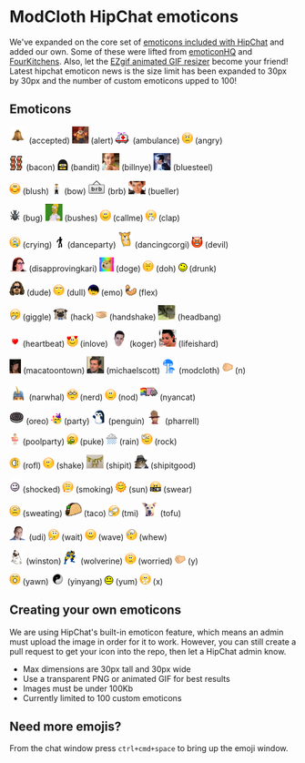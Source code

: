 # ModCloth HipChat emoticons

We've expanded on the core set of [emoticons included with HipChat](http://hipchat-emoticons.nyh.name) and added our own.
Some of these were lifted from [emoticonHQ](http://emoticonhq.com/skypeemoticons.html) and [FourKitchens](https://github.com/fourkitchens/hipchat-emoticons).
Also, let the [EZgif animated GIF resizer](http://ezgif.com/resize) become your friend!
Latest hipchat emoticon news is the size limit has been expanded to 30px by 30px and the number of custom emoticons upped to 100!

## Emoticons

![accepted](src/accepted.gif) (accepted)
![alert](src/alert.gif) (alert)
![ambulance](src/ambulance.gif) (ambulance)
![angry](src/angry.gif) (angry)

![bacon](src/bacon.png) (bacon)
![bandit](src/bandit.gif) (bandit)
![billnye](src/billnye.gif) (billnye)
![bluesteel](src/bluesteel.gif) (bluesteel)

![blush](src/blush.gif) (blush)
![bow](src/bow.gif) (bow)
![brb](src/brb.png) (brb)
![bueller](src/bueller.png) (bueller)

![bug](src/bug.gif) (bug)
![bushes](src/bushes.gif) (bushes)
![callme](src/callme.gif) (callme)
![clap](src/clap.gif) (clap)

![crying](src/crying.gif) (crying)
![danceparty](src/danceparty.gif) (danceparty)
![dancingcorgi](src/dancingcorgi.gif) (dancingcorgi)
![devil](src/devil.gif) (devil)

![disapprovingkari](src/disapprovingkari.png) (disapprovingkari)
![doge](src/doge.gif) (doge)
![doh](src/doh.gif) (doh)
![drunk](src/drunk.gif) (drunk)

![dude](src/dude.png) (dude)
![dull](src/dull.gif) (dull)
![emo](src/emo.gif) (emo)
![flex](src/flex.gif) (flex)

![giggle](src/giggle.gif) (giggle)
![hack](src/hack.png) (hack)
![handshake](src/handshake.gif) (handshake)
![headbang](src/headbang.gif) (headbang)

![heartbeat](src/heartbeat.gif) (heartbeat)
![inlove](src/inlove.gif) (inlove)
![koger](src/koger.png) (koger)
![lifeishard](src/lifeishard.gif) (lifeishard)

![macatoontown](src/macatoontown.jpg) (macatoontown)
![michaelscott](src/michaelscott.gif) (michaelscott)
![modcloth](src/modcloth.png) (modcloth)
![n](src/n.gif) (n)

![narwhal](src/narwhal.png) (narwhal)
![nerd](src/nerd.gif) (nerd)
![nod](src/nod.gif) (nod)
![nyancat](src/nyancat.gif) (nyancat)

![oreo](src/oreo.png) (oreo)
![party](src/party.gif) (party)
![penguin](src/penguin.gif) (penguin)
![pharrell](src/pharrell.png) (pharrell)

![poolparty](src/poolparty.gif) (poolparty)
![puke](src/puke.gif) (puke)
![rain](src/rain.gif) (rain)
![rock](src/rock.gif) (rock)

![rofl](src/rofl.gif) (rofl)
![shake](src/shake.gif) (shake)
![shipit](src/shipit.jpg) (shipit)
![shipitgood](src/shipitgood.png) (shipitgood)

![shocked](src/shocked.gif) (shocked)
![smoking](src/smoking.gif) (smoking)
![sun](src/sun.gif) (sun)
![swear](src/swear.gif) (swear)

![sweating](src/sweating.gif) (sweating)
![taco](src/taco.png) (taco)
![tmi](src/tmi.gif) (tmi)
![tofu](src/tofu.png) (tofu)

![udi](src/udi.png) (udi)
![wait](src/wait.gif) (wait)
![wave](src/wave.gif) (wave)
![whew](src/whew.gif) (whew)

![winston](src/winston.png) (winston)
![wolverine](src/wolverine.gif) (wolverine)
![worried](src/worried.gif) (worried)
![y](src/y.gif) (y)

![yawn](src/yawn.gif) (yawn)
![yinyang](src/yinyang.gif) (yinyang)
![yum](src/yum.gif) (yum)
![x](src/x.gif) (x)

## Creating your own emoticons

We are using HipChat's built-in emoticon feature, which means an admin must upload the image in order for it to work. However, you can still create a pull request to get your icon into the repo, then let a HipChat admin know.

* Max dimensions are 30px tall and 30px wide
* Use a transparent PNG or animated GIF for best results
* Images must be under 100Kb
* Currently limited to 100 custom emoticons

## Need more emojis?

From the chat window press `ctrl+cmd+space` to bring up the emoji window.
